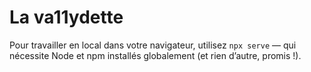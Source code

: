 # La va11ydette

Pour travailler en local dans votre navigateur, utilisez `npx serve` — qui nécessite Node et npm installés globalement (et rien d’autre, promis !).
